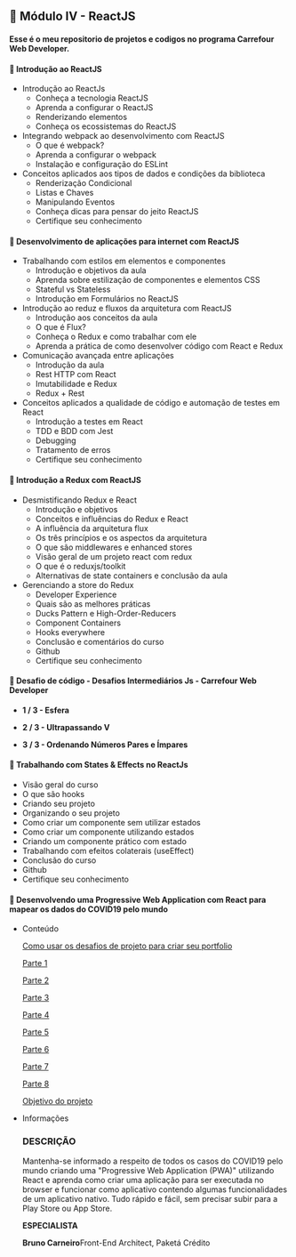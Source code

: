 <h2 dir="auto"> 🚦 Módulo IV - ReactJS </h2>
<h4>Esse é o meu repositorio de projetos e codigos no programa Carrefour Web Developer.</h4>

<h4> 🎯 Introdução ao ReactJS </h4>

- Introdução ao ReactJs
    - Conheça a tecnologia ReactJS
    - Aprenda a configurar o ReactJS
    - Renderizando elementos
    - Conheça os ecossistemas do ReactJS
- Integrando webpack ao desenvolvimento com ReactJS
    - O que é webpack?
    - Aprenda a configurar o webpack
    - Instalação e configuração do ESLint
- Conceitos aplicados aos tipos de dados e condições da biblioteca
    - Renderização Condicional
    - Listas e Chaves
    - Manipulando Eventos
    - Conheça dicas para pensar do jeito ReactJS
    - Certifique seu conhecimento


<h4> 🎯 Desenvolvimento de aplicações para internet com ReactJS </h4>

- Trabalhando com estilos em elementos e componentes
    - Introdução e objetivos da aula
    - Aprenda sobre estilização de componentes e elementos CSS
    - Stateful vs Stateless
    - Introdução em Formulários no ReactJS
- Introdução ao reduz e fluxos da arquitetura com ReactJS
    - Introdução aos conceitos da aula
    - O que é Flux?
    - Conheça o Redux e como trabalhar com ele
    - Aprenda a prática de como desenvolver código com React e Redux
- Comunicação avançada entre aplicações
    - Introdução da aula
    - Rest HTTP com React
    - Imutabilidade e Redux
    - Redux + Rest
- Conceitos aplicados a qualidade de código e automação de testes em React
    - Introdução a testes em React
    - TDD e BDD com Jest
    - Debugging
    - Tratamento de erros
    - Certifique seu conhecimento

<h4> 🎯 Introdução a Redux com ReactJS </h4>

- Desmistificando Redux e React
    - Introdução e objetivos
    - Conceitos e influências do Redux e React
    - A influência da arquitetura flux
    - Os três princípios e os aspectos da arquitetura
    - O que são middlewares e enhanced stores
    - Visão geral de um projeto react com redux
    - O que é o reduxjs/toolkit
    - Alternativas de state containers e conclusão da aula
- Gerenciando a store do Redux
    - Developer Experience
    - Quais são as melhores práticas
    - Ducks Pattern e High-Order-Reducers
    - Component Containers
    - Hooks everywhere
    - Conclusão e comentários do curso
    - Github
    - Certifique seu conhecimento

<h4> 🎯 Desafio de código - Desafios Intermediários Js - Carrefour Web Developer </h4>

- **1 / 3 - Esfera**

- **2 / 3 - Ultrapassando V**
  
- **3 / 3 - Ordenando Números Pares e Ímpares**
 

<h4> 🎯 Trabalhando com States & Effects no ReactJs </h4>

- Visão geral do curso
- O que são hooks
- Criando seu projeto
- Organizando o seu projeto
- Como criar um componente sem utilizar estados
- Como criar um componente utilizando estados
- Criando um componente prático com estado
- Trabalhando com efeitos colaterais (useEffect)
- Conclusão do curso
- Github
- Certifique seu conhecimento


<h4> 🎯 Desenvolvendo uma Progressive Web Application com React para mapear os dados do COVID19 pelo mundo </h4>

- Conteúdo
    
    [Como usar os desafios de projeto para criar seu portfolio](https://web.dio.me/lab/desenvolvendo-uma-progressive-web-application-com-react-para-mapear-os-dados-do-covid19-pelo-mundo/learning/9cbdc221-637f-41b7-a829-8876d2fea3a5)
    
    [Parte 1](https://web.dio.me/lab/desenvolvendo-uma-progressive-web-application-com-react-para-mapear-os-dados-do-covid19-pelo-mundo/learning/f0f69ba6-cfe8-43a7-b33f-ca51b2deeca7)
    
    [Parte 2](https://web.dio.me/lab/desenvolvendo-uma-progressive-web-application-com-react-para-mapear-os-dados-do-covid19-pelo-mundo/learning/79a09b3c-c1f6-455a-a840-d0a5d8050b17)
    
    [Parte 3](https://web.dio.me/lab/desenvolvendo-uma-progressive-web-application-com-react-para-mapear-os-dados-do-covid19-pelo-mundo/learning/c21134af-7629-457d-a4a7-3dffb12d781a)
    
    [Parte 4](https://web.dio.me/lab/desenvolvendo-uma-progressive-web-application-com-react-para-mapear-os-dados-do-covid19-pelo-mundo/learning/7d32c082-1c08-456c-bc4b-cd1077b3622f)
    
    [Parte 5](https://web.dio.me/lab/desenvolvendo-uma-progressive-web-application-com-react-para-mapear-os-dados-do-covid19-pelo-mundo/learning/156538bb-c81b-48e9-a4f0-709c602d4484)
    
    [Parte 6](https://web.dio.me/lab/desenvolvendo-uma-progressive-web-application-com-react-para-mapear-os-dados-do-covid19-pelo-mundo/learning/e3d7d828-dcce-4542-956b-841fbbbb32fd)
    
    [Parte 7](https://web.dio.me/lab/desenvolvendo-uma-progressive-web-application-com-react-para-mapear-os-dados-do-covid19-pelo-mundo/learning/842589f8-f2d3-49a5-89ea-21828213a840)
    
    [Parte 8](https://web.dio.me/lab/desenvolvendo-uma-progressive-web-application-com-react-para-mapear-os-dados-do-covid19-pelo-mundo/learning/aeeefb91-3d98-4d8e-aba7-0f15bf35b85f)
    
    [Objetivo do projeto](https://web.dio.me/lab/desenvolvendo-uma-progressive-web-application-com-react-para-mapear-os-dados-do-covid19-pelo-mundo/learning/538d67cf-ff9b-485f-ad3c-a5892f3912e2)
    
- Informações
    
    ### **DESCRIÇÃO**
    
    Mantenha-se informado a respeito de todos os casos do COVID19 pelo mundo criando uma "Progressive Web Application (PWA)" utilizando React e aprenda como criar uma aplicação para ser executada no browser e funcionar como aplicativo contendo algumas funcionalidades de um aplicativo nativo. Tudo rápido e fácil, sem precisar subir para a Play Store ou App Store.
    
    ****ESPECIALISTA****
    
    ****Bruno Carneiro****Front-End Architect, Paketá Crédito







































































